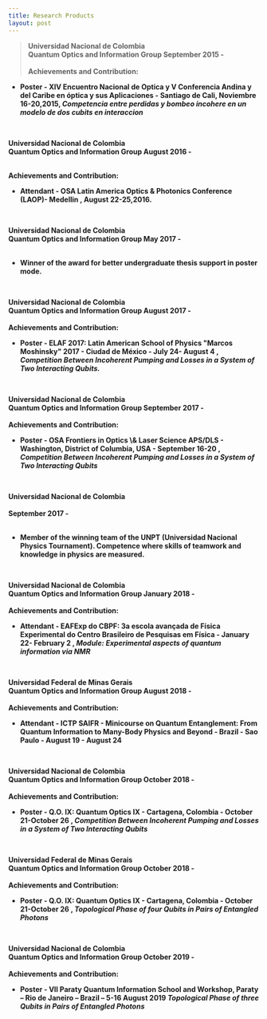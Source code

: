 ```yaml
---
title: Research Products
layout: post
---
```


><strong>Universidad Nacional de Colombia</strong><br>
<strong>Quantum Optics and Information Group<strong>                   September 2015 -<br><br>
Achievements and Contribution:
<ul>
  <li> Poster - XIV Encuentro Nacional de Optica y V Conferencia Andina y del Caribe en óptica y sus Aplicaciones - Santiago de Cali, Noviembre 16-20,2015, <em>Competencia entre perdidas y bombeo incohere en un modelo de dos cubits en interaccion</em> </li>
</ul><br>
 
<strong> Universidad Nacional de Colombia</strong><br>
<strong>Quantum Optics and Information Group</strong>     August 2016 -<br><br>

Achievements and Contribution:
<ul>
 <li> Attendant - OSA Latin America Optics & Photonics Conference (LAOP)- Medellin , August 22-25,2016. </li>
</ul><br>
 
<strong>Universidad Nacional de Colombia</strong><br> 
<strong>Quantum Optics and Information Group</strong>     May 2017 -<br><br>
<ul>
 <li> Winner of the award for better undergraduate thesis support in poster mode. </li>
</ul> <br>
 
<strong>Universidad Nacional de Colombia</strong><br> 
<strong>Quantum Optics and Information Group</strong>     August 2017 -<br><br>
Achievements and Contribution:
<ul>
 <li> Poster - ELAF 2017: Latin American School of Physics "Marcos Moshinsky" 2017 - Ciudad de México - July 24- August 4 , <em>Competition Between Incoherent Pumping and Losses in a System of Two Interacting Qubits.</em></li>
</ul><br>

<strong>Universidad Nacional de Colombia</strong><br> 
<strong>Quantum Optics and Information Group</strong>     September 2017 -<br><br>
Achievements and Contribution:
<ul>
 <li> Poster - OSA Frontiers in Optics \& Laser Science APS/DLS -  Washington, District of Columbia, USA - September 16-20 , <em>Competition Between Incoherent Pumping and Losses in a System of Two Interacting Qubits</em></li>
</ul><br>
 

<strong>Universidad Nacional de Colombia</strong><br>  
        September 2017 -<br><br>
<ul>
 <li> Member of the winning team of the UNPT (Universidad Nacional Physics Tournament). Competence where skills of teamwork and knowledge in physics are measured.</li> 
</ul><br>

<strong>Universidad Nacional de Colombia</strong><br> 
<strong>Quantum Optics and Information Group</strong>     January 2018  -<br><br>
Achievements and Contribution:
<ul>
 <li> Attendant - EAFExp do CBPF: 3a escola avançada de Física Experimental do Centro Brasileiro de Pesquisas em Física - January 22- February 2 , <em>Module: Experimental aspects of quantum information via NMR</em></li>
</ul><br>


<strong>Universidad Federal de Minas Gerais</strong><br> 
<strong>Quantum Optics and Information Group</strong>     August 2018 -<br><br>
Achievements and Contribution:
<ul>
 <li> Attendant - ICTP SAIFR - Minicourse on Quantum Entanglement: From Quantum Information to Many-Body Physics and Beyond - Brazil - Sao Paulo - August 19 - August 24 </li>
</ul><br>


<strong>Universidad Nacional de Colombia</strong><br> 
<strong>Quantum Optics and Information Group</strong>     October 2018  -<br><br>
Achievements and Contribution:
<ul>
 <li> Poster - Q.O. IX: Quantum Optics IX - Cartagena, Colombia - October 21-October 26 , <em>Competition Between Incoherent Pumping and Losses in a System of Two Interacting Qubits</em></li>
</ul><br>
 
 
<strong>Universidad Federal de Minas Gerais</strong><br> 
<strong>Quantum Optics and Information Group</strong>     October 2018  -<br><br>
Achievements and Contribution:
<ul>
 <li> Poster - Q.O. IX: Quantum Optics IX - Cartagena, Colombia - October 21-October 26 , <em>Topological Phase of four Qubits in Pairs of Entangled Photons</em></li>
</ul><br>


<strong>Universidad Nacional de Colombia</strong><br> 
<strong>Quantum Optics and Information Group</strong>     October 2019  -<br><br>
Achievements and Contribution:
<ul>
 <li> Poster - VII Paraty Quantum Information School and Workshop, Paraty – Rio de Janeiro – Brazil – 5-16 August 2019 <em>Topological Phase of three Qubits in Pairs of Entangled Photons</em></li>
</ul>

